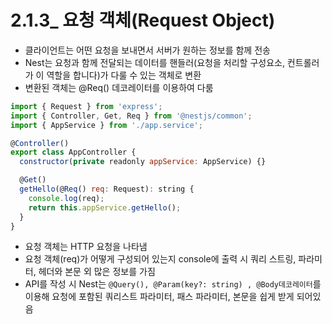 # 2.1.3\_ 요청 객체(Request Object)

- 클라이언트는 어떤 요청을 보내면서 서버가 원하는 정보를 함께 전송
- Nest는 요청과 함께 전달되는 데이터를 핸들러(요청을 처리할 구성요소, 컨트롤러가 이 역할을 합니다)가 다룰 수 있는 객체로 변환
- 변환된 객체는 @Req() 데코레이터를 이용하여 다룸

```js
import { Request } from 'express';
import { Controller, Get, Req } from '@nestjs/common';
import { AppService } from './app.service';

@Controller()
export class AppController {
  constructor(private readonly appService: AppService) {}

  @Get()
  getHello(@Req() req: Request): string {
    console.log(req);
    return this.appService.getHello();
  }
}
```

- 요청 객체는 HTTP 요청을 나타냄
- 요청 객체(req)가 어떻게 구성되어 있는지 console에 출력 시 쿼리 스트링, 파라미터, 헤더와 본문 외 많은 정보를 가짐
- API를 작성 시 Nest는 `@Query(), @Param(key?: string) , @Body데코레이터`를 이용해 요청에 포함된 쿼리스트 파라미터, 패스 파라미터, 본문을 쉽게 받게 되어있음
